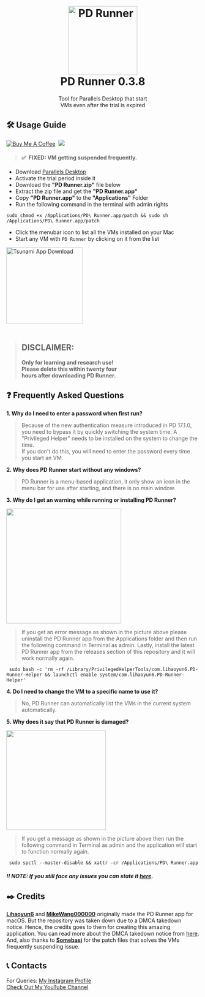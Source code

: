 <h1 align="center">
  <br>
  <a href="https://bit.ly/3Ptat3Q">
  <img src="https://bit.ly/3PB8V85" width="180" height="auto"
  alt="PD Runner">
  </a><br>
  PD Runner 0.3.8
  <br>
</h1>
 
<p align="center">Tool for Parallels Desktop that start
<br>VMs even after the trial is expired</p>

## 🛠 Usage Guide
[![Buy Me A Coffee](https://img.shields.io/open-vsx/stars/redhat/java?color=D8B024&label=buy%20me%20a%20coffee&style=plastic)](https://www.buymeacoffee.com/utsanjan)‎ ‎
[![](https://img.shields.io/github/license/DopeSatan/PD-Runner?logoColor=red&style=plastic)](https://github.com/utsanjan/Tsunami-Bomber-Android/blob/main/LICENSE)‎ ‎ <br>
> #### ✅‎ ‎ ‎**FIXED: VM getting suspended frequently.**
- Download [Parallels Desktop](https://www.parallels.com/)
- Activate the trial period inside it
- Download the **"PD Runner.zip"** file below
- Extract the zip file and get the **"PD Runner.app"**
- Copy **"PD Runner.app"** to the **"Applications"** Folder
- Run the following command in the terminal with admin rights
```
sudo chmod +x /Applications/PD\ Runner.app/patch && sudo sh /Applications/PD\ Runner.app/patch
```
- Click the menubar icon to list all the VMs installed on your Mac
- Start any VM with `PD Runner` by clicking on it from the list<br>

<a href="https://github.com/utsanjan/PD-Runner/blob/main/Releases.md">
<img src="https://bit.ly/3Ee49cs" alt="Tsunami App Download" width="200"></a><br>ㅤ

> ## DISCLAIMER:
> **Only for learning and research use!<br>
> Please delete this within twenty four<br>
> hours after downloading PD Runner.**

## ❓ Frequently Asked Questions
**1. Why do I need to enter a password when first run?**  
> Because of the new authentication measure introduced in PD 17.1.0, you need to bypass it by quickly switching the system time. A "Privileged Helper" needs to be installed on the system to change the time.  
> If you don't do this, you will need to enter the password every time you start an VM.  

**2. Why does PD Runner start without any windows?**  
>PD Runner is a menu-based application, it only show an icon in the menu bar for use after starting, and there is no main window.  

**3.  Why do I get an warning while running or installing PD Runner?**  

<img width="300" src="https://blogger.googleusercontent.com/img/b/R29vZ2xl/AVvXsEjnlV0m-2so4STjDi4U1OzyvKfOCcBaLVALyEFrA7x0eQOpf3e65vVObqTCROX7HppyNTOJBufUj34VasxPw6QEbPkdo_XklYiLIlY6XHJcyCFhZi9umw4DKV3OVKousZphozKeKBgLqmTz5-ONfYPy6Kj3bqpO9uEYeBnU_Ld5wEMVW_MTFy7HcpAm/s16000/184446703-2696af41-f626-4dfd-a5a0-b4e54865bd19-modified.png" /> 

> If you get an error message as shown in the picture above please uninstall the PD Runner app from the Applications folder and then run the following command in Terminal as admin. Lastly, install the latest PD Runner app from the releases section of this repository and it will work normally again. 
```
 sudo bash -c 'rm -rf /Library/PrivilegedHelperTools/com.lihaoyun6.PD-Runner-Helper && launchctl enable system/com.lihaoyun6.PD-Runner-Helper'
```

**4. Do I need to change the VM to a specific name to use it?**  
> No, PD Runner can automatically list the VMs in the current system automatically.

**5. Why does it say that PD Runner is damaged?**  

<img width="260" src="https://blogger.googleusercontent.com/img/b/R29vZ2xl/AVvXsEjkWUI1RmBuPA2lXpEQxj3fJnwmU99JoVxHmyx1BeYExOdGxYDd2ydL0vXlX124u9f2yLshDkvs6oPXyE2WJN1epO9Ycr-drms3YjOq1ZJT-oqPvhUycK3X5Z5zOVWd7OfsvsjT0FxmT3r-ndeP2dckrBovmsyhaz3QbYiMSd1IAzOE-u2Wd82W5b6V/s1600/Untitled%20design-modified.png" /> 

> If you get a message as shown in the picture above then run the following command in Terminal as admin and the application will start to function normally again. 
```
 sudo spctl --master-disable && xattr -cr /Applications/PD\ Runner.app
```

##### ‼️ NOTE: If you still face any issues you can state it [here](https://github.com/utsanjan/PD-Runner/issues/new/choose).

## ✒️ Credits
[**Lihaoyun6**](https://github.com/lihaoyun6/) and [**MikeWang000000**](https://github.com/MikeWang000000/) originally made the PD Runner app for macOS. But the repository was taken down due to a DMCA takedown notice. Hence, the credits goes to them for creating this amazing application. You can read more about the DMCA takedown notice from [here](https://github.com/github/dmca/blob/master/2022/01/2022-01-19-parallels.md). And, also thanks to [**Somebasj**](https://github.com/somebasj/) for the patch files that solves the VMs frequently suspending issue.

## 📞 Contacts
For Queries: [My Instagram Profile](https://www.instagram.com/utsanjan/)  
[Check Out My YouTube Channel](https://www.youtube.com/DopeSatan)
